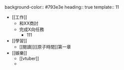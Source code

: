 background-color:: #793e3e
heading:: true
template:: 11

- [[工作]]
	- 和XX商討
	- 完成X向任務
		- 111
- [[學習]]
	- [[閱讀]][[原子時間]]第一章
- [[娛樂]]
	- [[vtuber]]
	-